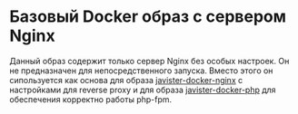 # Базовый Docker образ с сервером Nginx

Данный образ содержит только сервер Nginx без особых настроек. Он не предназначен
для непосредственного запуска. Вместо этого он сипользуется как основа для
образа [javister-docker-nginx](https://github.com/javister/javister-docker-nginx) 
с настройками для reverse proxy и для образа
[javister-docker-php](https://github.com/javister/javister-docker-php) 
для обеспечения корректно работы php-fpm.
